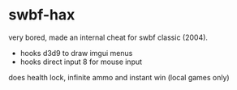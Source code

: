 # swbf-hax
very bored, made an internal cheat for swbf classic (2004).
- hooks d3d9 to draw imgui menus
- hooks direct input 8 for mouse input

does health lock, infinite ammo and instant win (local games only)
